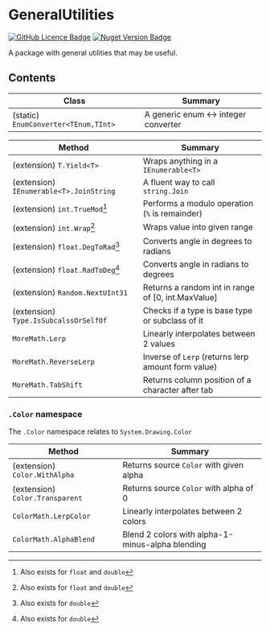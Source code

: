 # GeneralUtilities

[![GitHub Licence Badge](https://img.shields.io/github/license/Rephidock/Rephidock.GeneralUtilities)](https://github.com/Rephidock/Rephidock.GeneralUtilities/blob/main/LICENSE) [![Nuget Version Badge](https://img.shields.io/nuget/v/Rephidock.GeneralUtilities?logo=nuget)](https://www.nuget.org/packages/Rephidock.GeneralUtilities)

 A package with general utilities that may be useful.

## Contents



| Class                                | Summary                              |
| ------------------------------------ | ------------------------------------ |
| (static) `EnumConverter<TEnum,TInt>` | A generic enum <-> integer converter |

| Method                                  | Summary                                            |
| --------------------------------------- | -------------------------------------------------- |
| (extension) `T.Yield<T>`                | Wraps anything in a `IEnumerable<T>`               |
| (extension) `IEnumerable<T>.JoinString` | A fluent way to call `string.Join`                 |
| (extension) `int.TrueMod`[^1]           | Performs a modulo operation (`%` is remainder)     |
| (extension) `int.Wrap`[^1]              | Wraps value into given range                       |
| (extension) `float.DegToRad`[^2]        | Converts angle in degrees to radians               |
| (extension) `float.RadToDeg`[^2]        | Converts angle in radians to degrees               |
| (extension) `Random.NextUInt31`         | Returns a random int in range of [0, int.MaxValue] |
| (extension) `Type.IsSubcalssOrSelfOf`   | Checks if a type is base type or subclass of it    |
| `MoreMath.Lerp`                         | Linearly interpolates between 2 values             |
| `MoreMath.ReverseLerp`                  | Inverse of `Lerp` (returns lerp amount form value) |
| `MoreMath.TabShift`                     | Returns column position of a character after tab   |

[^1]: Also exists for `float` and `double`
[^2]: Also exists for `double`



### `.Color` namespace

The `.Color` namespace relates to `System.Drawing.Color`

| Method                          | Summary                                          |
| ------------------------------- | ------------------------------------------------ |
| (extension) `Color.WithAlpha`   | Returns source `Color` with given alpha          |
| (extension) `Color.Transparent` | Returns source `Color` with alpha of 0           |
| `ColorMath.LerpColor`           | Linearly interpolates between 2 colors           |
| `ColorMath.AlphaBlend`          | Blend 2 colors with alpha-1-minus-alpha blending |
